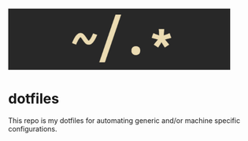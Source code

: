 ![dotfiles](.assets/logo.png)

# dotfiles

This repo is my dotfiles for automating generic and/or machine specific configurations.

